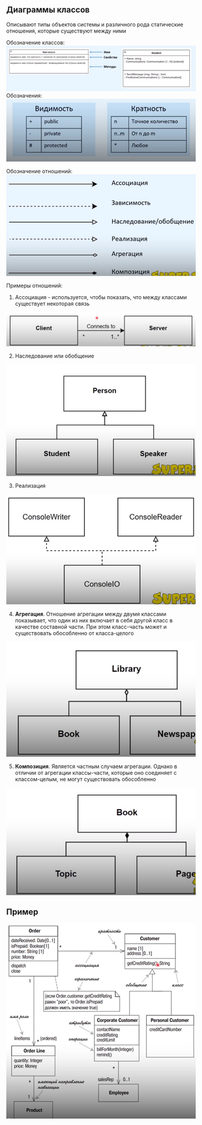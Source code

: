 ## Диаграммы классов
Описывают типы объектов системы и различного рода статические отношения, которые существуют между ними

Обозначение классов:
![](/other_lecture/application_Architecture/img/img_4.png)
Обозначения:
![](other_lecture/application_Architecture/img/img_5.png)

Обозначение отношений:
![](other_lecture/application_Architecture/img/img_6.png)

Примеры отношений:
1. Ассоциация - используется, чтобы показать, что между классами существует некоторая связь

![](other_lecture/application_Architecture/img/img_7.png)

2. Наследование или обобщение

![](other_lecture/application_Architecture/img/img_8.png)

3. Реализация

![](other_lecture/application_Architecture/img/img_9.png)

4. __Агрегация__. Отношение агрегации между двумя классами показывает, что один из них включает в себя другой класс в качестве составной части. При этом класс-часть может и существовать обособленно от класса-целого

![](other_lecture/application_Architecture/img/img_10.png)

5. __Композиция__. Является частным случаем агрегации. Однако в отличии от агрегации классы-части, которые оно соединяет с классом-целым, не могут существовать обособленно

![](other_lecture/application_Architecture/img/img_11.png)

## Пример
![](other_lecture/application_Architecture/img/img_12.png)


